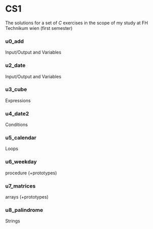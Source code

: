 # CS1 #

The solutions for a set of _C_ exercises in the scope of my study at FH Technikum wien (first semester)

### u0_add ###
Input/Output and Variables

### u2_date ### 
Input/Output and Variables

### u3_cube ###
Expressions

### u4_date2 ###
Conditions

### u5_calendar ###
Loops

### u6_weekday ###
procedure (+prototypes)

### u7_matrices ###
arrays (+prototypes)

### u8_palindrome ###
Strings
